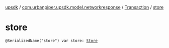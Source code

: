 [upsdk](../../index.md) / [com.urbanpiper.upsdk.model.networkresponse](../index.md) / [Transaction](index.md) / [store](./store.md)

# store

`@SerializedName("store") var store: `[`Store`](../-store/index.md)